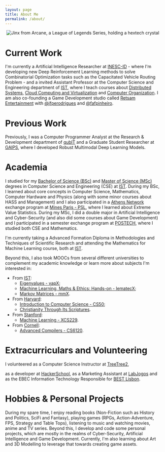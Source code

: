 ```yaml
---
layout: page
title: About Me
permalink: /about/
---
```

<p align='center'>
    <img alt="Jinx from Arcane, a League of Legends Series, holding a hextech crystal" src="http://acfpeacekeeper.github.io/github-pages/about/images/steamuserimages-a.akamaihd.jpeg" onerror="this.src='http://localhost:4000/about/images/steamuserimages-a.akamaihd.jpeg';">
</p>

# Current Work
I'm currently a Artificial Intelligence Researcher at [INESC-ID](https://www.inesc-id.pt/) - where I'm developing new Deep Reinforcement Learning methods to solve Combinatorial Optimization tasks such as the Capacitated Vehicle Routing Problem - and a invited Assistant Professor at the Computer Science and Engineering department of [IST](https://tecnico.ulisboa.pt/en/), where I teach courses about [Distributed Systems](https://fenix.tecnico.ulisboa.pt/cursos/leic-t/disciplina-curricular/1408903891910867), [Cloud Computing and Virtualization](https://fenix.tecnico.ulisboa.pt/cursos/meic-t/disciplina-curricular/1127428915200223) and [Computer Organization](https://fenix.tecnico.ulisboa.pt/cursos/leic-t/disciplina-curricular/1971853845332781).
I am also co-founding a Game Development studio called [Retsam Entertainment](https://twitter.com/RetsamGames) with [@jfperodrigues](https://github.com/jfperodrigues) and [@fafpinheiro](https://github.com/fafpinheiro).

# Previous Work
Previously, I was a Computer Programmer Analyst at the Research & Development department of [qubIT](http://www.qub-it.com/) and a Graduate Student Researcher at [GAIPS](https://gaips.inesc-id.pt/), where I developed Robust Multimodal Deep Learning Models.

# Academia
I studied for my [Bachelor of Science (BSc)](https://fenix.tecnico.ulisboa.pt/cursos/leic-t/curriculo?year=1972768673366017) and [Master of Science (MSc)](https://fenix.tecnico.ulisboa.pt/cursos/meic-t/curriculo?year=1128343743234050) degrees in Computer Science and Engineering (CSE) at [IST](https://tecnico.ulisboa.pt/en/). During my BSc, I learned about core concepts in Computer Science, Mathematics, Computer Hardware and Physics (along with some minor courses about HASS and Management) and I also participated in a [Athens Network](http://athensnetwork.eu/) exchange program at [Mines Paris - PSL](https://tecnico.ulisboa.pt/en/), where I learned about Extreme Value Statistics. During my MSc, I did a double major in Artificial Intelligence and Cyber-Security (and also did some courses about Game Development) and I participated in a semester exchange program at [POSTECH](https://international.postech.ac.kr/), where I studied both CSE and Mathematics.

I'm currently taking a Advanced Formation Diploma in Methodologies and Techniques of Scientific Research and attending the Mathematics for Machine Learning course, both at [IST](https://tecnico.ulisboa.pt/en/).

Beyond this, I also took MOOCs from several different universities to complement my academic knowledge or learn more about subjects I'm interested in:
- From [IST](https://tecnico.ulisboa.pt/en/):
    - [Eigenvalues - vapX](https://courses.elearning.tecnico.ulisboa.pt/courses/course-v1:MOOCs+vapX+2021/about);
    - [Machine Learning, Maths & Ethics: Hands-on - lematecX](https://courses.elearning.tecnico.ulisboa.pt/courses/course-v1:MOOCs+lematecX+2021/about);
    - [Markov Matrices - mmX](https://courses.elearning.tecnico.ulisboa.pt/courses/course-v1:MOOCs+mmX+2021/about).
- From [Harvard](https://www.harvard.edu/):
    - [Introduction to Computer Science - CS50](https://pll.harvard.edu/course/cs50-introduction-computer-science);
    - [Christianity Through Its Scriptures](https://www.edx.org/learn/christianity/harvard-university-christianity-through-its-scriptures).
- From [Stanford](https://www.stanford.edu/):
    - [Machine Learning - XCS229](https://online.stanford.edu/courses/xcs229-machine-learning).
- From [Cornell](https://www.cornell.edu/):
    - [Advanced Compilers - CS6120](https://www.cs.cornell.edu/courses/cs6120/2020fa/self-guided/).

# Extracurriculars and Volunteering
I volunteered as a Computer Science Instructor at [TreeTree2](https://www.treetree2.org/), 

as a developer at [HackerSchool](https://hackerschool.tecnico.ulisboa.pt/), as a Marketing Assistant at [LabJogos](https://labjogos.tecnico.ulisboa.pt/en) and as the EBEC Information Technology Responsible for [BEST Lisbon](https://best.tecnico.ulisboa.pt/).

# Hobbies & Personal Projects
During my spare time, I enjoy reading books (Non-Fiction such as History and Politics, SciFi and Fantasy), playing games (RPGs, Action-Adventure, FPS, Strategy and Table Tops), listening to music and watching movies, anime and TV series.
Beyond this, I develop and code some personal projects, which are mostly in the realms of Cyber-Security, Artificial Intelligence and Game Development.
Currently, I'm also learning about Art and 3D Modelling to leverage that towards creating game assets.